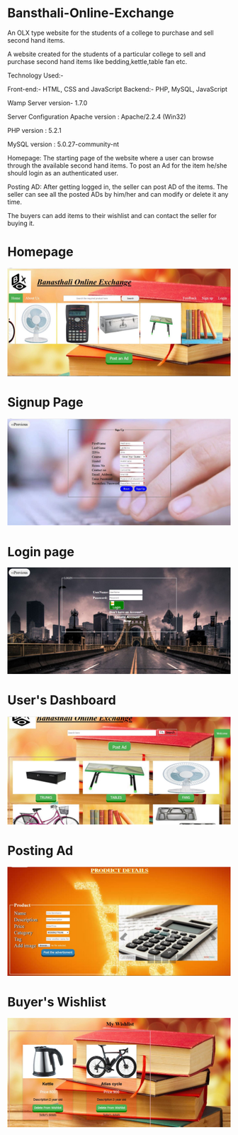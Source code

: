 # Bansthali-Online-Exchange
An OLX type website for the students of a college to purchase and sell second hand items.

A website created for the students of a particular college to sell and purchase second hand items like bedding,kettle,table fan etc.

Technology Used:-

Front-end:- HTML, CSS and JavaScript
Backend:- PHP, MySQL, JavaScript

Wamp Server version- 1.7.0

Server Configuration Apache version : Apache/2.2.4 (Win32)

PHP version : 5.2.1

MySQL version : 5.0.27-community-nt

Homepage: The starting page of the website where a user can browse through the available second hand items. To post an Ad for the item he/she should
login as an authenticated user. 

Posting AD: After getting logged in, the seller can post AD of the items.
The seller can see all the posted ADs by him/her and can modify or delete it any time.

The buyers can add items to their wishlist and can contact the seller for buying it.

# Homepage
![](Screenshot/Homepage.JPG)

# Signup Page
![](Screenshot/Signup.JPG)

# Login page
![](Screenshot/Login.JPG)


# User's Dashboard
![](Screenshot/PostAd.JPG)

# Posting Ad
![](Screenshot/PostAd1.JPG )

# Buyer's Wishlist
![](Screenshot/WishList.JPG)

